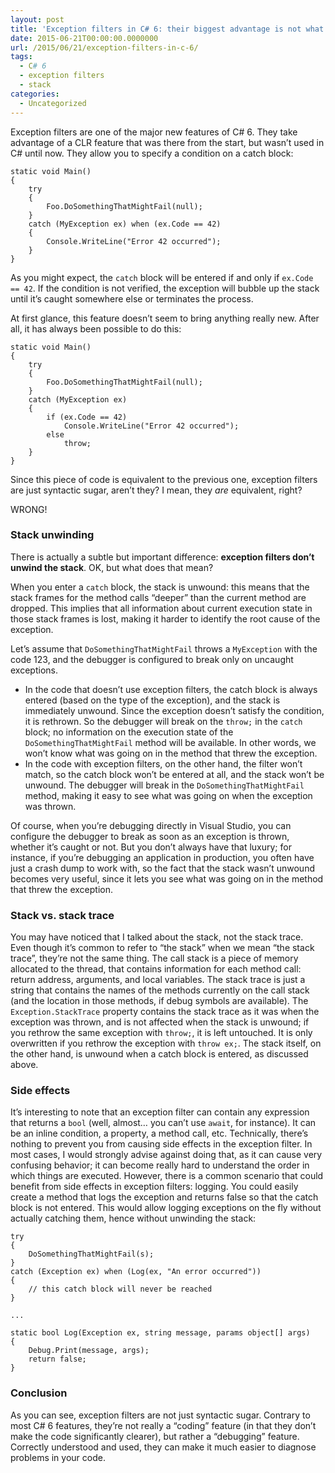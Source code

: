 ```yaml
---
layout: post
title: 'Exception filters in C# 6: their biggest advantage is not what you think'
date: 2015-06-21T00:00:00.0000000
url: /2015/06/21/exception-filters-in-c-6/
tags:
  - C# 6
  - exception filters
  - stack
categories:
  - Uncategorized
---
```



Exception filters are one of the major new features of C# 6. They take advantage of a CLR feature that was there from the start, but wasn’t used in C# until now. They allow you to specify a condition on a catch block:

```
static void Main()
{
    try
    {
        Foo.DoSomethingThatMightFail(null);
    }
    catch (MyException ex) when (ex.Code == 42)
    {
        Console.WriteLine("Error 42 occurred");
    }
}
```

As you might expect, the `catch` block will be entered if and only if `ex.Code == 42`. If the condition is not verified, the exception will bubble up the stack until it’s caught somewhere else or terminates the process.

At first glance, this feature doesn’t seem to bring anything really new. After all, it has always been possible to do this:

```
static void Main()
{
    try
    {
        Foo.DoSomethingThatMightFail(null);
    }
    catch (MyException ex)
    {
        if (ex.Code == 42)
            Console.WriteLine("Error 42 occurred");
        else
            throw;
    }
}
```

Since this piece of code is equivalent to the previous one, exception filters are just syntactic sugar, aren’t they? I mean, they *are* equivalent, right?

WRONG!

### Stack unwinding

There is actually a subtle but important difference: **exception filters don’t unwind the stack**. OK, but what does that mean?

When you enter a `catch` block, the stack is unwound: this means that the stack frames for the method calls “deeper” than the current method are dropped. This implies that all information about current execution state in those stack frames is lost, making it harder to identify the root cause of the exception.

Let’s assume that `DoSomethingThatMightFail` throws a `MyException` with the code 123, and the debugger is configured to break only on uncaught exceptions.

- In the code that doesn’t use exception filters, the catch block is always entered (based on the type of the exception), and the stack is immediately unwound. Since the exception doesn’t satisfy the condition, it is rethrown. So the debugger will break on the `throw;` in the `catch` block; no information on the execution state of the `DoSomethingThatMightFail` method will be available. In other words, we won’t know what was going on in the method that threw the exception.
- In the code with exception filters, on the other hand, the filter won’t match, so the catch block won’t be entered at all, and the stack won’t be unwound. The debugger will break in the `DoSomethingThatMightFail` method, making it easy to see what was going on when the exception was thrown.


Of course, when you’re debugging directly in Visual Studio, you can configure the debugger to break as soon as an exception is thrown, whether it’s caught or not. But you don’t always have that luxury; for instance, if you’re debugging an application in production, you often have just a crash dump to work with, so the fact that the stack wasn’t unwound becomes very useful, since it lets you see what was going on in the method that threw the exception.

### Stack vs. stack trace

You may have noticed that I talked about the stack, not the stack trace. Even though it’s common to refer to “the stack” when we mean “the stack trace”, they’re not the same thing. The call stack is a piece of memory allocated to the thread, that contains information for each method call: return address, arguments, and local variables. The stack trace is just a string that contains the names of the methods currently on the call stack (and the location in those methods, if debug symbols are available). The `Exception.StackTrace` property contains the stack trace as it was when the exception was thrown, and is not affected when the stack is unwound; if you rethrow the same exception with `throw;`, it is left untouched. It is only overwritten if you rethrow the exception with `throw ex;`. The stack itself, on the other hand, is unwound when a catch block is entered, as discussed above.

### Side effects

It’s interesting to note that an exception filter can contain any expression that returns a `bool` (well, almost… you can’t use `await`, for instance). It can be an inline condition, a property, a method call, etc. Technically, there’s nothing to prevent you from causing side effects in the exception filter. In most cases, I would strongly advise against doing that, as it can cause very confusing behavior; it can become really hard to understand the order in which things are executed. However, there is a common scenario that could benefit from side effects in exception filters: logging. You could easily create a method that logs the exception and returns false so that the catch block is not entered. This would allow logging exceptions on the fly without actually catching them, hence without unwinding the stack:

```
try
{
    DoSomethingThatMightFail(s);
}
catch (Exception ex) when (Log(ex, "An error occurred"))
{
    // this catch block will never be reached
}

...

static bool Log(Exception ex, string message, params object[] args)
{
    Debug.Print(message, args);
    return false;
}
```

### Conclusion

As you can see, exception filters are not just syntactic sugar. Contrary to most C# 6 features, they’re not really a “coding” feature (in that they don’t make the code significantly clearer), but rather a “debugging” feature. Correctly understood and used, they can make it much easier to diagnose problems in your code.

